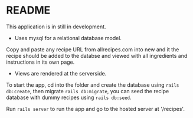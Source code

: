 # README

This application is in still in development. 

* Uses mysql for a relational database model.

Copy and paste any recipe URL from allrecipes.com into new and it the recipe should be added to the databse and viewed with all ingredients and instructions in its own page.

* Views are rendered at the serverside.


To start the app, cd into the folder and create the database using ```rails db:create```, then migrate ```rails db:migrate```, you can seed 
the recipe database with dummy recipes using ```rails db:seed```.

Run ```rails server``` to run the app and go to the hosted server at '/recipes'.